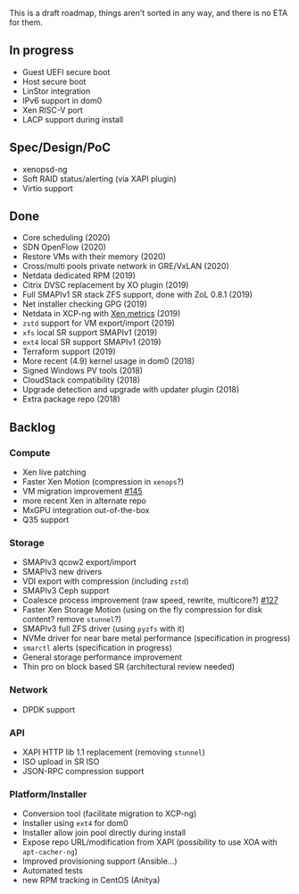 This is a draft roadmap, things aren't sorted in any way, and there is no ETA for them.

## In progress

* Guest UEFI secure boot
* Host secure boot
* LinStor integration
* IPv6 support in dom0
* Xen RISC-V port
* LACP support during install

## Spec/Design/PoC

* xenopsd-ng
* Soft RAID status/alerting (via XAPI plugin)
* Virtio support

## Done

* Core scheduling (2020)
* SDN OpenFlow (2020)
* Restore VMs with their memory (2020)
* Cross/multi pools private network in GRE/VxLAN (2020)
* Netdata dedicated RPM (2019)
* Citrix DVSC replacement by XO plugin (2019)
* Full SMAPIv1 SR stack ZFS support, done with ZoL 0.8.1 (2019)
* Net installer checking GPG (2019)
* Netdata in XCP-ng with [Xen metrics](https://github.com/netdata/netdata/pull/5660) (2019)
* `zstd` support for VM export/import (2019)
* `xfs` local SR support SMAPIv1 (2019)
* `ext4` local SR support SMAPIv1 (2019)
* Terraform support (2019)
* More recent (4.9) kernel usage in dom0 (2018)
* Signed Windows PV tools (2018)
* CloudStack compatibility (2018)
* Upgrade detection and upgrade with updater plugin (2018)
* Extra package repo (2018)

## Backlog

### Compute

* Xen live patching
* Faster Xen Motion (compression in `xenops`?)
* VM migration improvement [#145](https://github.com/xcp-ng/xcp/issues/145)
* more recent Xen in alternate repo
* MxGPU integration out-of-the-box
* Q35 support

### Storage

* SMAPIv3 qcow2 export/import
* SMAPIv3 new drivers
* VDI export with compression (including `zstd`)
* SMAPIv3 Ceph support
* Coalesce process improvement (raw speed, rewrite, multicore?) [#127](https://github.com/xcp-ng/xcp/issues/127)
* Faster Xen Storage Motion (using on the fly compression for disk content? remove `stunnel`?)
* SMAPIv3 full ZFS driver (using `pyzfs` with it)
* NVMe driver for near bare metal performance (specification in progress)
* `smarctl` alerts (specification in progress)
* General storage performance improvement
* Thin pro on block based SR (architectural review needed)

### Network

* DPDK support

### API

* XAPI HTTP lib 1.1 replacement (removing `stunnel`)
* ISO upload in SR ISO
* JSON-RPC compression support

### Platform/Installer

* Conversion tool (facilitate migration to XCP-ng)
* Installer using `ext4` for dom0
* Installer allow join pool directly during install
* Expose repo URL/modification from XAPI (possibility to use XOA with `apt-cacher-ng`)
* Improved provisioning support (Ansible…)
* Automated tests
* new RPM tracking in CentOS (Anitya)
